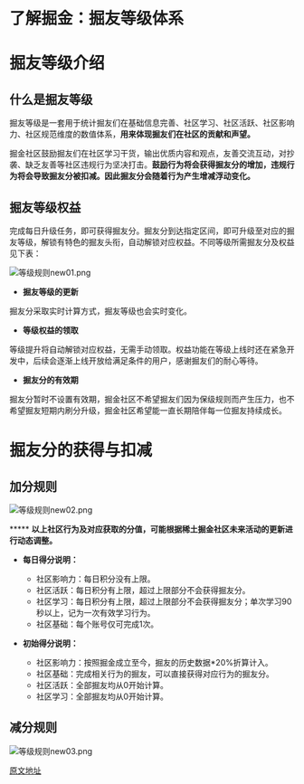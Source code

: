 # 了解掘金：掘友等级体系

# 掘友等级介绍

## 什么是掘友等级

掘友等级是一套用于统计掘友们在基础信息完善、社区学习、社区活跃、社区影响力、社区规范维度的数值体系，**用来体现掘友们在社区的贡献和声望。**

掘金社区鼓励掘友们在社区学习干货，输出优质内容和观点，友善交流互动，对抄袭、缺乏友善等社区违规行为坚决打击。**鼓励行为将会获得掘友分的增加，违规行为将会导致掘友分被扣减。因此掘友分会随着行为产生增减浮动变化。**

## 掘友等级权益

完成每日升级任务，即可获得掘友分。掘友分到达指定区间，即可升级至对应的掘友等级，解锁有特色的掘友头衔，自动解锁对应权益。不同等级所需掘友分及权益见下表：

![等级规则new01.png](https://p3-juejin.byteimg.com/tos-cn-i-k3u1fbpfcp/8570122c2caf488394feaa4c85591079~tplv-k3u1fbpfcp-jj-mark:1512:0:0:0:q75.awebp)

* **掘友等级的更新**

掘友分采取实时计算方式，掘友等级也会实时变化。

* **等级权益的领取**

等级提升将自动解锁对应权益，无需手动领取。权益功能在等级上线时还在紧急开发中，后续会逐渐上线开放给满足条件的用户，感谢掘友们的耐心等待。

* **掘友分的有效期**

掘友分暂时不设置有效期，掘金社区不希望掘友们因为保级规则而产生压力，也不希望掘友短期内刷分升级，掘金社区希望能一直长期陪伴每一位掘友持续成长。

# 掘友分的获得与扣减

## 加分规则

![等级规则new02.png](https://p3-juejin.byteimg.com/tos-cn-i-k3u1fbpfcp/a8bb1b5e6a0d4f6ca9a9d0e00c963844~tplv-k3u1fbpfcp-jj-mark:1512:0:0:0:q75.awebp)

\*\*\*\*\* **以上社区行为及对应获取的分值，可能根据稀土掘金社区未来活动的更新进行动态调整。**

* **每日得分说明：**

  * 社区影响力：每日积分没有上限。
  * 社区活跃：每日积分有上限，超过上限部分不会获得掘友分。
  * 社区学习：每日积分有上限，超过上限部分不会获得掘友分；单次学习90秒以上，记为一次有效学习行为。
  * 社区基础：每个账号仅可完成1次。

* **初始得分说明：**

  * 社区影响力：按照掘金成立至今，掘友的历史数据\*20%折算计入。
  * 社区基础：完成相关行为的掘友，可以直接获得对应行为的掘友分。
  * 社区活跃：全部掘友均从0开始计算。
  * 社区学习：全部掘友均从0开始计算。

## 减分规则

![等级规则new03.png](https://p6-juejin.byteimg.com/tos-cn-i-k3u1fbpfcp/bb5d04d1d8c54782818f941b6f8ce743~tplv-k3u1fbpfcp-jj-mark:1512:0:0:0:q75.awebp)

[原文地址](https://juejin.cn/book/6844733795329900551/section/7109810300471214119)